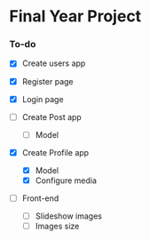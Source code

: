 # Final Year Project
### To-do
- [x]  Create users app
  - [x] Register page
  - [x] Login page

- [ ] Create Post app
  - [ ] Model


- [x] Create Profile app
  - [x] Model
  - [x] Configure media

- [ ] Front-end
  - [ ] Slideshow images
  - [ ] Images size
